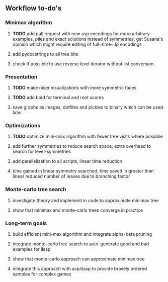Workflow to-do\'s
-----------------

### Minimax algorithm

1.  **TODO** add pull request with new asp encodings for more
    arbitrary examples, piles and exact solutions instead of symmetries,
    get Susana\'s opinion which might require editing of full~time~.lp
    encodings

2.  add pydocstrings to all tree bits

3.  check if possible to use reverse level iterator without list
    conversion

### Presentation

1.  **TODO** make nicer visualizations with more symmetric
    faces

2.  **TODO** add bold for terminal and root scores

3.  save graphs as images, dotfiles and pickles to binary which can be
    used later

### Optimizations

1.  **TODO** optimize mini-max algorithm with fewer tree
    visits where possible

2.  add further symmetries to reduce search space; extra overhead to
    search for level-symmetries

3.  add parallelization to all scripts, linear time reduction

4.  time gained in linear symmetry searched, time saved in greater than
    linear reduced number of leaves due to branching factor

### Monte-carlo tree search

1.  investigate theory and implement in code to approximate minimax tree

2.  show that minimax and monte-carlo trees converge in practice

### Long-term goals

1.  build efficient mini-max algorithm and integrate alpha-beta pruning

2.  integrate monte-carlo tree search to auto-generate good and bad
    examples for ilasp

3.  show that monte-carlo approach can approximate minimax tree

4.  integrate this approach with asp/ilasp to provide bravely ordered
    samples for complex games

